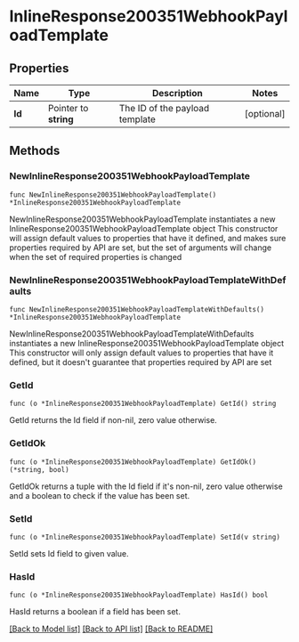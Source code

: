 # InlineResponse200351WebhookPayloadTemplate

## Properties

Name | Type | Description | Notes
------------ | ------------- | ------------- | -------------
**Id** | Pointer to **string** | The ID of the payload template | [optional] 

## Methods

### NewInlineResponse200351WebhookPayloadTemplate

`func NewInlineResponse200351WebhookPayloadTemplate() *InlineResponse200351WebhookPayloadTemplate`

NewInlineResponse200351WebhookPayloadTemplate instantiates a new InlineResponse200351WebhookPayloadTemplate object
This constructor will assign default values to properties that have it defined,
and makes sure properties required by API are set, but the set of arguments
will change when the set of required properties is changed

### NewInlineResponse200351WebhookPayloadTemplateWithDefaults

`func NewInlineResponse200351WebhookPayloadTemplateWithDefaults() *InlineResponse200351WebhookPayloadTemplate`

NewInlineResponse200351WebhookPayloadTemplateWithDefaults instantiates a new InlineResponse200351WebhookPayloadTemplate object
This constructor will only assign default values to properties that have it defined,
but it doesn't guarantee that properties required by API are set

### GetId

`func (o *InlineResponse200351WebhookPayloadTemplate) GetId() string`

GetId returns the Id field if non-nil, zero value otherwise.

### GetIdOk

`func (o *InlineResponse200351WebhookPayloadTemplate) GetIdOk() (*string, bool)`

GetIdOk returns a tuple with the Id field if it's non-nil, zero value otherwise
and a boolean to check if the value has been set.

### SetId

`func (o *InlineResponse200351WebhookPayloadTemplate) SetId(v string)`

SetId sets Id field to given value.

### HasId

`func (o *InlineResponse200351WebhookPayloadTemplate) HasId() bool`

HasId returns a boolean if a field has been set.


[[Back to Model list]](../README.md#documentation-for-models) [[Back to API list]](../README.md#documentation-for-api-endpoints) [[Back to README]](../README.md)


